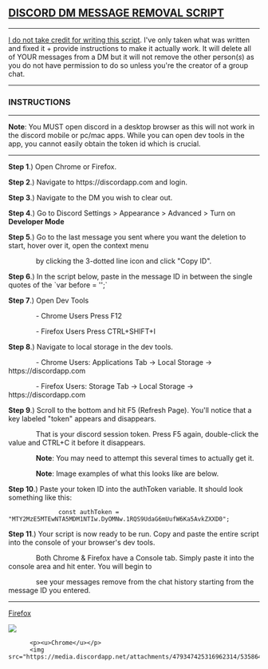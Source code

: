 <h2><u>DISCORD DM MESSAGE REMOVAL SCRIPT</u></h2>
<hr></hr>
<p><u>I do not take credit for writing this script</u>. I've only taken what was written and fixed it + provide instructions
to make it actually work. It will delete all of YOUR messages from a DM but it will not remove the other person(<i>s</i>)
as you do not have permission to do so unless you're the creator of a group chat.</p>
<hr>
<h3>INSTRUCTIONS</h3>
<hr></hr>
<p><strong>Note</strong>: You MUST open discord in a desktop browser as this will not work in the discord mobile or pc/mac apps. While
you can open dev tools in the app, you cannot easily obtain the token id which is crucial.</p>
<hr></hr>
<p><strong>Step  1</strong>.) Open Chrome or Firefox.</p>
<p><strong>Step  2</strong>.) Navigate to https://discordapp.com and login.</p>
<p><strong>Step  3</strong>.) Navigate to the DM you wish to clear out.</p>
<p><strong>Step  4</strong>.) Go to Discord Settings > Appearance > Advanced > Turn on <strong>Developer Mode</strong></p>
<p><strong>Step  5</strong>.) Go to the last message you sent where you want the deletion to start, hover over it, open the context menu</p>
<p>&nbsp;&nbsp;&nbsp;&nbsp;&nbsp;&nbsp;&nbsp;&nbsp;&nbsp;&nbsp;&nbsp;&nbsp;&nbsp;&nbsp;by clicking the 3-dotted line icon and click "Copy ID".</p>
<p><strong>Step  6</strong>.) In the script below, paste in the message ID in between the single quotes of the `var before = '<here>';`</p>
<p><strong>Step  7</strong>.) Open Dev Tools</p>
<p>&nbsp;&nbsp;&nbsp;&nbsp;&nbsp;&nbsp;&nbsp;&nbsp;&nbsp;&nbsp;&nbsp;&nbsp;&nbsp;&nbsp;- Chrome Users Press F12</p>
<p>&nbsp;&nbsp;&nbsp;&nbsp;&nbsp;&nbsp;&nbsp;&nbsp;&nbsp;&nbsp;&nbsp;&nbsp;&nbsp;&nbsp;- Firefox Users Press CTRL+SHIFT+I</p>
<p><strong>Step  8</strong>.) Navigate to local storage in the dev tools.</p>
<p>&nbsp;&nbsp;&nbsp;&nbsp;&nbsp;&nbsp;&nbsp;&nbsp;&nbsp;&nbsp;&nbsp;&nbsp;&nbsp;&nbsp;- Chrome Users: Applications Tab -> Local Storage -> https://discordapp.com</p>
<p>&nbsp;&nbsp;&nbsp;&nbsp;&nbsp;&nbsp;&nbsp;&nbsp;&nbsp;&nbsp;&nbsp;&nbsp;&nbsp;&nbsp;- Firefox Users: Storage Tab -> Local Storage -> https://discordapp.com</p>
<p><strong>Step  9</strong>.) Scroll to the bottom and hit F5 (Refresh Page). You'll notice that a key labeled "token" appears and disappears.</p>
<p>&nbsp;&nbsp;&nbsp;&nbsp;&nbsp;&nbsp;&nbsp;&nbsp;&nbsp;&nbsp;&nbsp;&nbsp;&nbsp;&nbsp;That is your discord session token. Press F5 again, double-click the value and CTRL+C it before it disappears.</p>
<p>&nbsp;&nbsp;&nbsp;&nbsp;&nbsp;&nbsp;&nbsp;&nbsp;&nbsp;&nbsp;&nbsp;&nbsp;&nbsp;&nbsp;<strong>Note</strong>: You may need to attempt this several times to actually get it.</p>
<p>&nbsp;&nbsp;&nbsp;&nbsp;&nbsp;&nbsp;&nbsp;&nbsp;&nbsp;&nbsp;&nbsp;&nbsp;&nbsp;&nbsp;<strong>Note</strong>: Image examples of what this looks like are below.</p>
<p><strong>Step 10</strong>.) Paste your token ID into the authToken variable. It should look something like this:</p>
        
                  const authToken = "MTY2MzE5MTEwNTA5MDM1NTIw.DyOMNw.1RQS9UdaG6mUufW6Ka5AvkZXXD0";
        
<p><strong>Step 11</strong>.) Your script is now ready to be run. Copy and paste the entire script into the console of your browser's dev tools.</p>
<p>&nbsp;&nbsp;&nbsp;&nbsp;&nbsp;&nbsp;&nbsp;&nbsp;&nbsp;&nbsp;&nbsp;&nbsp;&nbsp;&nbsp;Both Chrome & Firefox have a Console tab. Simply paste it into the console area and hit enter. You will begin to</p>
<p>&nbsp;&nbsp;&nbsp;&nbsp;&nbsp;&nbsp;&nbsp;&nbsp;&nbsp;&nbsp;&nbsp;&nbsp;&nbsp;&nbsp;see your messages remove from the chat history starting from the message ID you entered.</p>
		  <hr></hr>
		  <p><u>Firefox</u></p>
		  <img src="https://cdn.discordapp.com/attachments/479347425316962314/535864075440095242/unknown.png"/>

		  <p><u>Chrome</u></p>
		  <img src="https://media.discordapp.net/attachments/479347425316962314/535864423986757647/unknown.png"/>
